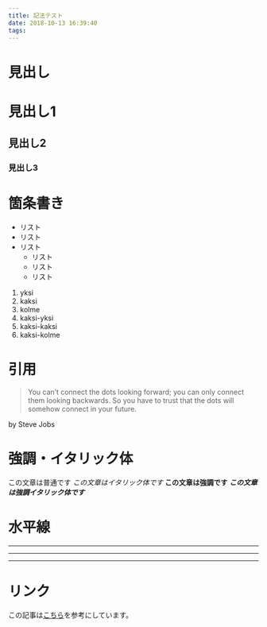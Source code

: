 ```yaml
---
title: 記法テスト
date: 2018-10-13 16:39:40
tags:
---
```

# 見出し

# 見出し1
## 見出し2
### 見出し3

# 箇条書き
- リスト
- リスト
- リスト
  - リスト
  - リスト
  - リスト

1. yksi
1. kaksi
1. kolme
  1. kaksi-yksi
  1. kaksi-kaksi
  1. kaksi-kolme

# 引用
> You can’t connect the dots looking forward; you can only connect them
> looking backwards. So you have to trust that the dots will somehow
> connect in your future.

by Steve Jobs


# 強調・イタリック体
この文章は普通です
_この文章はイタリック体です_
__この文章は強調です__
___この文章は強調イタリック体です___

# 水平線

***

___

---

# リンク
この記事は[こちら](https://qiita.com/tbpgr/items/989c6badefff69377da7)を参考にしています。

